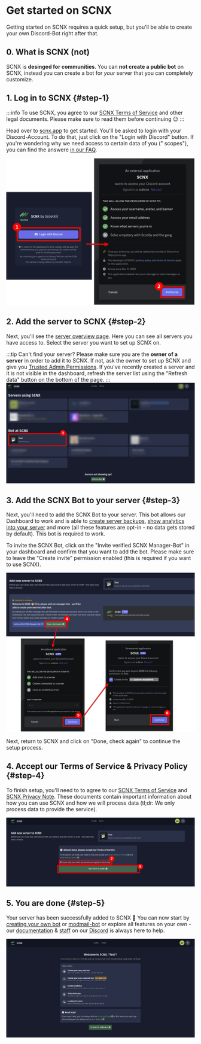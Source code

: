 # Get started on SCNX

Getting started on SCNX requires a quick setup, but you'll be able to create your own Discord-Bot right after that.

## 0. What is SCNX (not)

SCNX is **desinged for communities**. You can __**not create a public bot**__ on SCNX, instead you can create a bot for
*your* server that you can completely customize.

## 1. Log in to SCNX {#step-1}

:::info
To use SCNX, you agree to our [SCNX Terms of Service](https://sc-net.work/scnx-tos) and other legal documents. Please
make sure to read them before continuing :wink:
:::

Head over to [scnx.app](https://scnx.app) to get started. You'll be asked to login with your Discord-Account. To do
that, just click on the "Login with Discord" button. If you're wondering why we need access to certain data of you ("
scopes"), you can find the answere [in our FAQ](./scnx/account-and-billing/faq#discord-access).

![](assets/setup/setup-1.png)

## 2. Add the server to SCNX {#step-2}

Next, you'll see the [server overview page](https://scnx.app/user/guilds). Here you can see all servers you have access
to. Select the server you want to set up SCNX on.

:::tip Can't find your server?
Please make sure you are the **owner of a server** in order to add it to SCNX. If not, ask the owner to set up SCNX and
give you [Trusted Admin Permissions](scnx/guilds/trusted-admins). If you've recently created a server and it is not
visible in the dashboard, refresh the server list using the "Refresh data" button on the bottom of the page.
:::
![](assets/setup/setup-2.png)

## 3. Add the SCNX Bot to your server {#step-3}

Next, you'll need to add the SCNX Bot to your server. This bot allows our Dashboard to work and is able
to [create server backups](./scnx/guilds/backups), [show analytics into your server](./scnx/guilds/analytics) and
more (all these features are opt-in - no data gets stored by default). This bot is required to work.

To invite the SCNX Bot, click on the "Invite verified SCNX Manager-Bot" in your dashboard and confirm that you want to
add the bot. Please make sure to leave the "Create invite" permission enabled (this is required if you want to use
SCNX).

![](assets/setup/setup-3.png)

Next, return to SCNX and click on "Done, check again" to continue the setup process.

## 4. Accept our Terms of Service & Privacy Policy {#step-4}

To finish setup, you'll need to to agree to our [SCNX Terms of Service](https://sc-net.work/scnx-tos)
and [SCNX Privacy Note](https://sc-net.work/scnx-privacy). These documents contain important information about how you
can use SCNX and how we will process data (tl;dr: We only process data to provide the service).

![](assets/setup/setup-4.png)

## 5. You are done {#step-5}

Your server has been successfully added to SCNX :tada:
You can now start by [creating your own bot](custom-bot) or [modmail-bot](modmail) or explore all features on your own -
our [documentation](/) & [staff](https://scnx.app/help) on our [Discord](https://sc-net.work/dc) is always here to help.

![](assets/setup/setup-5.png)